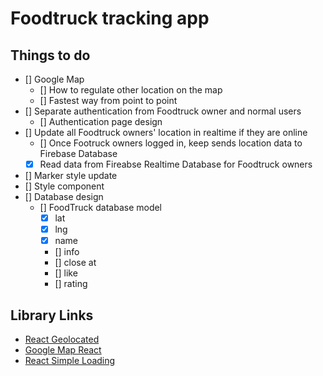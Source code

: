 # Foodtruck tracking app

## Things to do

- [] Google Map
  - [] How to regulate other location on the map
  - [] Fastest way from point to point
- [] Separate authentication from Foodtruck owner and normal users
  - [] Authentication page design
- [] Update all Foodtruck owners' location in realtime if they are online
  - [] Once Footruck owners logged in, keep sends location data to Firebase Database
  - [X] Read data from Fireabse Realtime Database for Foodtruck owners
- [] Marker style update
- [] Style component
- [] Database design
  - [] FoodTruck database model
    - [X] lat
    - [X] lng
    - [X] name
    - [] info
    - [] close at
    - [] like
    - [] rating

## Library Links

- [React Geolocated](https://www.npmjs.com/package/react-geolocated)
- [Google Map React](https://www.npmjs.com/package/google-map-react)
- [React Simple Loading](https://www.npmjs.com/package/react-simple-loading)

